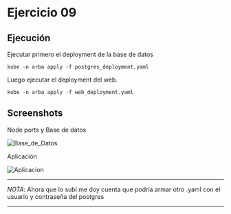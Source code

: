 # Ejercicio 09 

## Ejecución

Ejecutar primero el deployment de la base de datos

```
kube -n arba apply -f postgres_deployment.yaml
```

Luego ejecutar el deployment del web.

```
kube -n arba apply -f web_deployment.yaml
```

## Screenshots

Node ports y Base de datos

![Base_de_Datos](https://user-images.githubusercontent.com/18450145/138619421-5666c92c-55e1-4cf9-b2c7-1830f51c67b0.PNG)

Aplicación

![Aplicacion](https://user-images.githubusercontent.com/18450145/138619431-1efa43e3-1712-47f2-814c-e499e61c6b74.PNG)

___
_NOTA_: Ahora que lo subí me doy cuenta que podría armar otro .yaml con el usuario y contraseña del postgres
___
